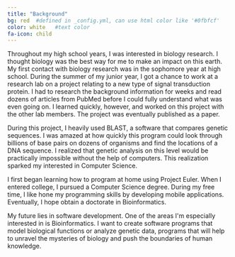 ```yaml
---
title: "Background"
bg: red  #defined in _config.yml, can use html color like '#0fbfcf'
color: white   #text color
fa-icon: child
---
```


Throughout my high school years, I was interested in biology research. I thought biology was the best way for me to make an impact on this earth. My first contact with biology research was in the sophomore year at high school. During the summer of my junior year, I got a chance to work at a research lab on a project relating to a new type of signal transduction protein. I had to research the background information for weeks and read dozens of articles from PubMed before I could fully understand what was even going on. I learned quickly, however, and worked on this project with the other lab members. The project was eventually published as a paper.

During this project, I heavily used BLAST, a software that compares genetic sequences. I was amazed at how quickly this program could look through billions of base pairs on dozens of organisms and find the locations of a DNA sequence. I realized that genetic analysis on this level would be practically impossible without the help of computers. This realization sparked my interested in Computer Science.

I first began learning how to program at home using Project Euler. When I entered college, I pursued a Computer Science degree. During my free time, I like hone my programming skills by developing mobile applications. Eventually, I hope obtain a doctorate in Bioinformatics.

My future lies in software development. One of the areas I'm especially interested in is Bioinformatics. I want to create software programs that model biological functions or analyze genetic data, programs that will help to unravel the mysteries of biology and push the boundaries of human knowledge.

